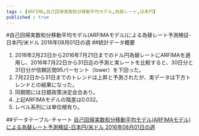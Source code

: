 ```yaml
--- 
tags : [ARFIMA,自己回帰実数和分移動平均モデル,為替レート,日本円] 
published : true
---
```

#自己回帰実数和分移動平均モデル(ARFIMAモデル)による為替レート予測検証-日本円/米ドル 2016年08月01日の週
##統計データ概要
1. 2016年2月23日から2016年7月21日までのドル円為替レートにARFIMAを適用し、2016年7月22日から31日迄の予測と実レートを比較すると、30日分と31日分が信頼区間95パーセント（lower）を下回った。
1. 7月22日から31日までのトレンドは上昇と予測されたが、実データは下方トレンドとの結果になった。
1. 同期間には日銀政策決定会合あり。
1. 上記ARFIMAモデルの階差は0.032。
1. レベル系列には単位根有り。

    
##データテーブル･チャート
[自己回帰実数和分移動平均モデル(ARFIMAモデル)による為替レート予測検証-日本円/米ドル 2016年08月01日の週](http://knowledgevault.saecanet.com/charts/am-consulting.co.jp-2016-08-01-13-50-59.html)